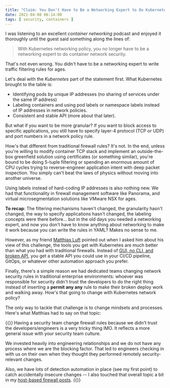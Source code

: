 ```yaml
---
title: "Claim: You Don't Have to Be a Networking Expert to Do Kubernetes Network Security"
date: 2021-04-08 06:14:00
tags: [ security, containers ]
---
```

I was listening to an excellent *container networking* podcast and enjoyed it thoroughly until the guest said something along the lines of:

> With Kubernetes networking policy, you no longer have to be a networking expert to do container network security.

That's not even wrong. You didn't have to be a networking expert to write traffic filtering rules for ages.
<!--more-->
Let's deal with the *Kubernetes* part of the statement first. What Kubernetes brought to the table is:

* Identifying pods by unique IP addresses (no sharing of services under the same IP address)
* Labeling containers and using pod labels or namespace labels instead of IP addresses in network policies.
* Consistent and stable API (more about that later).

But what if you want to be more granular? If you want to block access to specific applications, you still have to specify layer-4 protocol (TCP or UDP) and port numbers in a network policy rule.

How's that different from traditional firewall rules? It's not. In the end, unless you're willing to modify container TCP stack and implement an outside-the-box greenfield solution using certificates (or something similar), you're bound to be doing 5-tuple filtering or spending an enormous amount of CPU cycles trying to reverse-engineer application intent with deep packet inspection. You simply can't beat the laws of physics without moving into another universe.

Using labels instead of hard-coding IP addresses is also nothing new. We had that functionality in firewall management software like Panorama, and virtual microsegmentation solutions like VMware NSX for ages.

**To recap**: The filtering mechanisms haven't changed, the granularity hasn't changed, the way to specify applications hasn't changed, the labeling concepts were there before... but in the old days you needed a networking expert, and now you don't have to know anything about networking to make it work because you can write the rules in YAML? Makes no sense to me.

However, as my friend [Matthias Luft](https://www.ipspace.net/Author:Matthias_Luft) pointed out when I asked him about his view of this challenge, the tools you get with Kubernetes are much better than what you had with traditional firewalls. Instead of [GUI, no CLI, and broken API](/2018/02/anti-automation-from-antimatter-universe/), you get a stable API you could use in your CI/CD pipeline, GitOps, or whatever other automation approach you prefer.

Finally, there's a simple reason we had dedicated teams changing network security rules in traditional enterprise environments: whoever was responsible for security didn't trust the developers to do the right thing instead of inserting a **permit any any** rule to make their broken deploy work and walking away. How's that going to change with Kubernetes network policy?

The only way to tackle that challenge is to change mindsets and processes. Here's what Matthias had to say on that topic:

{{<long-quote>}}
Having a security team change firewall rules because we didn't trust the developers/engineers is a very tricky thing IMO. It reflects a more general issue with your security team culture. 

We invested heavily into engineering relationships and we do not have any process where we are the blocking factor. That led to engineers checking in with us on their own when they thought they performed remotely security-relevant changes. 

Also, we have lots of detection automation in place (see my first point) to catch accidentally insecure changes -- I also touched that overall topic a bit in my [host-based firewall posts](/2020/09/considerations-host-based-firewalls/). 
{{</long-quote>}}
